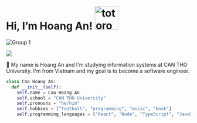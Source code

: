 # Hi, I’m Hoang An!   <img src="https://emoji.gg/assets/emoji/9085-totoro.png" width="64px" height="64px" alt="totoro">

![Group 1](https://i.imgur.com/EP79yul.jpg)

<a href=https://www.linkedin.com/in/anhoangcao02/> <img src="https://img.shields.io/badge/-LinkedIn-0e76a8?style=plastic&logo=linkedIn"> </a>


👨 My name is Hoang An and I'm studying information systems at CAN THO University. I'm from Vietnam and my goal is to become a software engineer.

```python
class Cao Hoang An:
  def __init__(self):
    self.name = Cao Hoang An
    self.school = "CAN THO University"
    self.pronouns = "he/him"
    self.hobbies = ["football", "programming", "music", "book"]
    self.programming_languages = ["React", "Node", "TypeScript", "JavaScript"]
```

